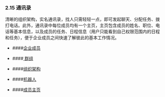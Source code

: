 ### 2.15 通讯录

清晰的组织架构，实名通讯录，找人只需轻轻一点，即可发起聊天、分配任务、拨打电话。此外，通讯录中每位成员均有一个主页，主页包含成员的姓名、职位、电话等基本信息，以及成员的任务、日程信息（用户只能看到自己权限范围内的日程和任务），便于企业成员之间快速了解彼此的基本工作情况。

* ####[企业成员](/yong-hu-zhi-nan/yong-hu-shou-ce/tong-xun-lu/qi-ye-cheng-yuan.md)

* ####[ 群组](/yong-hu-zhi-nan/yong-hu-shou-ce/tong-xun-lu/qun-zu.md)

* ####[组织架构](/yong-hu-zhi-nan/yong-hu-shou-ce/tong-xun-lu/zu-zhi-jia-gou.md)

* ####[机器人](/yong-hu-zhi-nan/yong-hu-shou-ce/tong-xun-lu/ji-qi-ren.md)

* ####[成员主页](/yong-hu-zhi-nan/yong-hu-shou-ce/tong-xun-lu/cheng-yuan-zhu-ye.md)
